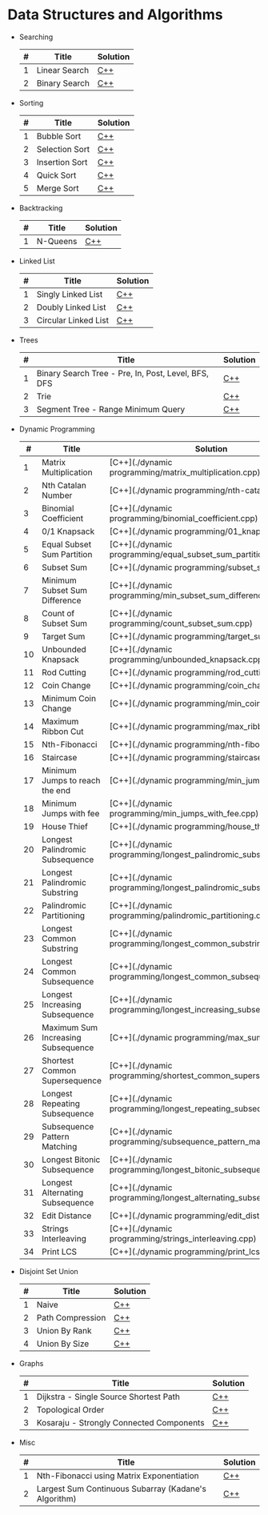 # Data Structures and Algorithms

* Searching

	| # | Title | Solution |
	|---| ----- | -------- |
	| 1 | Linear Search | [C++](./search/linear.cpp) |
	| 2 | Binary Search | [C++](./search/binary.cpp) | 

* Sorting

	| # | Title | Solution |
	|---| ----- | -------- |
	| 1 | Bubble Sort | [C++](./sort/bubble.cpp) |
	| 2 | Selection Sort | [C++](./sort/selection.cpp) | 
	| 3 | Insertion Sort | [C++](./sort/insertion.cpp) |
	| 4 | Quick Sort | [C++](./sort/quick.cpp) |
	| 5 | Merge Sort | [C++](./sort/merge.cpp) |

* Backtracking

	| # | Title | Solution |
	|---| ----- | -------- |
	| 1 | N-Queens | [C++](./backtracking/n-queens.cpp) |

* Linked List
	
	| # | Title | Solution |
	|---| ----- | -------- |
	| 1 | Singly Linked List | [C++](./linkedlist/singly.cpp) |
	| 2 | Doubly Linked List | [C++](./linkedlist/doubly.cpp) |
	| 3 | Circular Linked List | [C++](./linkedlist/circular.cpp) |

* Trees

	| # | Title | Solution |
	|---| ----- | -------- |
	| 1 | Binary Search Tree - Pre, In, Post, Level, BFS, DFS | [C++](./trees/bst.cpp) |
	| 2 | Trie | [C++](./trees/trie.cpp) |
	| 3 | Segment Tree - Range Minimum Query | [C++](./trees/segment_tree_rmq.cpp) |

* Dynamic Programming

	| # | Title | Solution |
	|---| ----- | -------- |
	| 1 | Matrix Multiplication | [C++](./dynamic programming/matrix_multiplication.cpp) |
	| 2 | Nth Catalan Number | [C++](./dynamic programming/nth-catalan.cpp) |
	| 3 | Binomial Coefficient | [C++](./dynamic programming/binomial_coefficient.cpp) |
	| 4 | 0/1 Knapsack | [C++](./dynamic programming/01_knapsack.cpp) |
	| 5 | Equal Subset Sum Partition | [C++](./dynamic programming/equal_subset_sum_partition.cpp) |
	| 6 | Subset Sum | [C++](./dynamic programming/subset_sum.cpp) |
	| 7 | Minimum Subset Sum Difference | [C++](./dynamic programming/min_subset_sum_difference.cpp) |
	| 8 | Count of Subset Sum | [C++](./dynamic programming/count_subset_sum.cpp) |
	| 9 | Target Sum | [C++](./dynamic programming/target_sum.cpp) |
	| 10 | Unbounded Knapsack | [C++](./dynamic programming/unbounded_knapsack.cpp) |
	| 11 | Rod Cutting | [C++](./dynamic programming/rod_cutting.cpp) |
	| 12 | Coin Change | [C++](./dynamic programming/coin_change.cpp) |
	| 13 | Minimum Coin Change | [C++](./dynamic programming/min_coin_change.cpp) |
	| 14 | Maximum Ribbon Cut | [C++](./dynamic programming/max_ribbon_cut.cpp) |
	| 15 | Nth-Fibonacci | [C++](./dynamic programming/nth-fibonacci.cpp) |
	| 16 | Staircase | [C++](./dynamic programming/staircase.cpp) |
	| 17 | Minimum Jumps to reach the end | [C++](./dynamic programming/min_jumps.cpp) |
	| 18 | Minimum Jumps with fee | [C++](./dynamic programming/min_jumps_with_fee.cpp) |
	| 19 | House Thief | [C++](./dynamic programming/house_thief.cpp) |
	| 20 | Longest Palindromic Subsequence | [C++](./dynamic programming/longest_palindromic_subsequence.cpp) |
	| 21 | Longest Palindromic Substring | [C++](./dynamic programming/longest_palindromic_substring.cpp) |
	| 22 | Palindromic Partitioning | [C++](./dynamic programming/palindromic_partitioning.cpp) |
	| 23 | Longest Common Substring | [C++](./dynamic programming/longest_common_substring.cpp) |
	| 24 | Longest Common Subsequence | [C++](./dynamic programming/longest_common_subsequence.cpp) |
	| 25 | Longest Increasing Subsequence | [C++](./dynamic programming/longest_increasing_subsequence.cpp) |
	| 26 | Maximum Sum Increasing Subsequence | [C++](./dynamic programming/max_sum_lis.cpp) |
	| 27 | Shortest Common Supersequence | [C++](./dynamic programming/shortest_common_supersequence.cpp) |
	| 28 | Longest Repeating Subsequence | [C++](./dynamic programming/longest_repeating_subsequence.cpp) |
	| 29 | Subsequence Pattern Matching | [C++](./dynamic programming/subsequence_pattern_matching.cpp) |
	| 30 | Longest Bitonic Subsequence | [C++](./dynamic programming/longest_bitonic_subsequence.cpp) |
	| 31 | Longest Alternating Subsequence | [C++](./dynamic programming/longest_alternating_subsequence.cpp) |
	| 32 | Edit Distance | [C++](./dynamic programming/edit_distance.cpp) |
	| 33 | Strings Interleaving | [C++](./dynamic programming/strings_interleaving.cpp) |
	| 34 | Print LCS | [C++](./dynamic programming/print_lcs.cpp) |

* Disjoint Set Union

	| # | Title | Solution |
	|---| ----- | -------- |
	| 1 | Naive | [C++](./dsu/naive_dsu.cpp) |
	| 2 | Path Compression | [C++](./dsu/path_compression.cpp) |
	| 3 | Union By Rank | [C++](./dsu/union_by_rank.cpp) |
	| 4 | Union By Size | [C++](./dsu/union_by_size.cpp) |

* Graphs

	| # | Title | Solution |
	|---| ----- | -------- |
	| 1 | Dijkstra - Single Source Shortest Path | [C++](./graphs/dijkstra.cpp) |
	| 2 | Topological Order | [C++](./graphs/topological.cpp) |
	| 3 | Kosaraju - Strongly Connected Components| [C++](./graphs/kosaraju.cpp) |

* Misc

	| # | Title | Solution |
	|---| ----- | -------- |
	| 1 | Nth-Fibonacci using Matrix Exponentiation | [C++](./misc/nth_fib_matrix_exponentiation.cpp) |
	| 2 | Largest Sum Continuous Subarray (Kadane's Algorithm) | [C++](./misc/largest_sum_continuous_subarray.cpp) |
